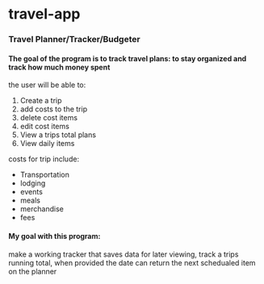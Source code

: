 # travel-app
<h3>Travel Planner/Tracker/Budgeter</h3>

<h4>The goal of the program is to track travel plans: to stay organized and track how much money spent</h4>
the user will be able to:
<ol>
  <li>Create a trip</li>
  <li>add costs to the trip</li>
  <li>delete cost items</li>
  <li>edit cost items</li>
  <li>View a trips total plans</li>
  <li>View daily items</li>
</ol>
costs for trip include:
<ul>
  <li>Transportation</li>
  <li>lodging</li>
  <li> events</li>
  <li>meals</li>
  <li>merchandise</li>
  <li>fees</li>
</ul>
  
  
<h4>My goal with this program:</h4>
<p>make a working tracker that saves data for later viewing, track a trips running total,
when provided the date can return the next schedualed item on the planner</p> 
